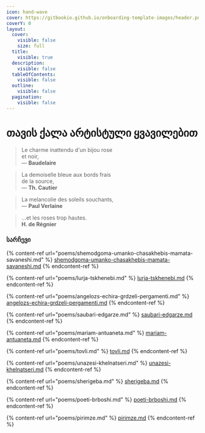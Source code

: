 ```yaml
---
icon: hand-wave
cover: https://gitbookio.github.io/onboarding-template-images/header.png
coverY: 0
layout:
  cover:
    visible: false
    size: full
  title:
    visible: true
  description:
    visible: false
  tableOfContents:
    visible: false
  outline:
    visible: false
  pagination:
    visible: false
---
```


# თავის ქალა არტისტული ყვავილებით

> Le charme inattendu d'un bijou rose\
> et noir,\
> — **Baudelaire**

> La demoiselle bleue aux bords frais\
> de la source,\
> — **Th. Cautier**

> La melancolie des soleils souchants,\
> — **Paul Verlaine**

> ...et les roses trop hautes.\
> **H. de Régnier**

### სარჩევი

{% content-ref url="poems/shemodgoma-umanko-chasakhebis-mamata-savaneshi.md" %}
[shemodgoma-umanko-chasakhebis-mamata-savaneshi.md](poems/shemodgoma-umanko-chasakhebis-mamata-savaneshi.md)
{% endcontent-ref %}

{% content-ref url="poems/lurja-tskhenebi.md" %}
[lurja-tskhenebi.md](poems/lurja-tskhenebi.md)
{% endcontent-ref %}

{% content-ref url="poems/angelozs-echira-grdzeli-pergamenti.md" %}
[angelozs-echira-grdzeli-pergamenti.md](poems/angelozs-echira-grdzeli-pergamenti.md)
{% endcontent-ref %}

{% content-ref url="poems/saubari-edgarze.md" %}
[saubari-edgarze.md](poems/saubari-edgarze.md)
{% endcontent-ref %}

{% content-ref url="poems/mariam-antuaneta.md" %}
[mariam-antuaneta.md](poems/mariam-antuaneta.md)
{% endcontent-ref %}

{% content-ref url="poems/tovli.md" %}
[tovli.md](poems/tovli.md)
{% endcontent-ref %}

{% content-ref url="poems/unazesi-khelnatseri.md" %}
[unazesi-khelnatseri.md](poems/unazesi-khelnatseri.md)
{% endcontent-ref %}

{% content-ref url="poems/sherigeba.md" %}
[sherigeba.md](poems/sherigeba.md)
{% endcontent-ref %}

{% content-ref url="poems/poeti-brboshi.md" %}
[poeti-brboshi.md](poems/poeti-brboshi.md)
{% endcontent-ref %}

{% content-ref url="poems/pirimze.md" %}
[pirimze.md](poems/pirimze.md)
{% endcontent-ref %}
